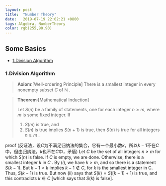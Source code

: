 ```yaml
---
layout: post
title:  "Number Theory"
date:   2019-07-19 22:02:21 +0800
tags: Algebra, NumberTheory
color: rgb(255,90,90)
---
```


## Some Basics 
+ <a href="#1"> 1.Division Algorithm</a>


### <a name="1"> 1.Division Algorithm</a>

>**Axiom**:[Well-ordering Principle]
>There is a smallest integer in every nonempty subset $C$ of $\mathbb{N}$ .


>**Theorem**:[Mathematical Induction]
>
>Let $S(n)$ be a family of statements, one for
each integer $n \geq m,$ where $m$ is some fixed integer. If
>
>1. $S(m)$ is true, and
>2. $S(n)$ is true implies $S(n+1)$ is true,
>  then $S(n)$ is true for all integers $n \geq m$ .

 proof
(反证法，设$C$为不满足归纳法的集合，它有一个最小数$k$，所以$k-1$不在$C$中，但由归纳法，$k$也不在$C$中，矛盾)
Let $C$ be the set of all integers $n \geq m$ for which $S(n)$ is false. If $C$ is empty, we are done. Otherwise, there is a smallest integer $k$ in $C$ . By $(i),$ we have $k>m,$ and so there is a statement $S(k-1) .$ But $k-1<k$ implies $k-1 \notin C,$ for $k$ is the smallest integer in C. Thus, $S(k-1)$ is true. But now (ii) says that $S(k)=S([k-1]+1)$ is true, and this contradicts $k \in C$ [which says that $S(k)$ is false].



